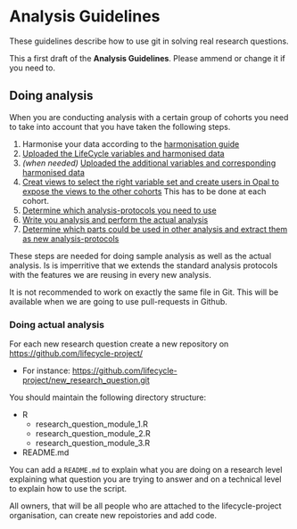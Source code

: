 # Analysis Guidelines
These guidelines describe how to use git in solving real research questions.

This a first draft of the **Analysis Guidelines**. Please ammend or change it if you need to.

## Doing analysis
When you are conducting analysis with a certain group of cohorts you need to take into account that you have taken the following steps.

1. Harmonise your data according to the [harmonisation guide]()
2. [Uploaded the LifeCycle variables and harmonised data]()
3. *(when needed)* [Uploaded the additional variables and corresponding harmonised data]()
4. [Creat views to select the right variable set and create users in Opal to expose the views to the other cohorts]()
   This has to be done at each cohort.
5. [Determine which analysis-protocols you need to use]()
6. [Write you analysis and perform the actual analysis]()
7. [Determine which parts could be used in other analysis and extract them as new analysis-protocols]()

These steps are needed for doing sample analysis as well as the actual analysis. Is is imperritive that we extends the standard analysis protocols with the features we are reusing in every new analysis.

It is not recommended to work on exactly the same file in Git. This will be available when we are going to use pull-requests in Github.

### Doing actual analysis
For each new research question create a new repository on https://github.com/lifecycle-project/

- For instance: https://github.com/lifecycle-project/new_research_question.git

You should maintain the following directory structure:
- R
  - research_question_module_1.R
  - research_question_module_2.R
  - research_question_module_3.R
- README.md

You can add a ```README.md``` to explain what you are doing on a research level explaining what question you are trying to answer and on a technical level to explain how to use the script.

All owners, that will be all people who are attached to the lifecycle-project organisation, can create new repoistories and add code.